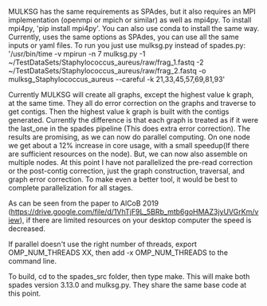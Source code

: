 MULKSG has the same requirements as SPAdes, but it also requires an MPI implementation (openmpi or mpich or similar) as well as mpi4py. To install mpi4py, 'pip install mpi4py'. You can also use conda to install the same way. Currently, uses the same options as SPAdes, you can use all the same inputs or yaml files. To run you just use mulksg.py instead of spades.py:  '/usr/bin/time -v mpirun -n 7 mulksg.py -1 ~/TestDataSets/Staphylococcus_aureus/raw/frag_1.fastq -2 ~/TestDataSets/Staphylococcus_aureus/raw/frag_2.fastq -o mulksg_Staphylococcus_aureus --careful -k 21,33,45,57,69,81,93'

Currently MULKSG will create all graphs, except the highest value k graph, at the same time. They all do error correction on the graphs and traverse to get contigs. Then the highest value k graph is built with the contigs generated. Currently the difference is that each graph is treated as if it were the last_one in the spades pipeline (This does extra error correction). The results are promising, as we can now do parallel computing. On one node we get about a 12% increase in core usage, with a small speedup(If there are sufficient resources on the node). But, we can now also assemble on multiple nodes. At this point I have not parallelized the pre-read correction or the post-contig correction, just the graph construction, traversal, and graph error correction. To make even a better tool, it would be best to complete parallelization for all stages.

As can be seen from the paper to AlCoB 2019 (https://drive.google.com/file/d/1VhTjF9L_5BRb_mtb6goHMAZ3jyUVGrKm/view), if there are limited resources on your desktop computer the speed is decreased. 

If parallel doesn't use the right number of threads, export OMP_NUM_THREADS XX, then add -x OMP_NUM_THREADS to the command line.


To build, cd to the spades_src folder, then type make. This will make both spades version 3.13.0 and mulksg.py. They share the same base code at this point.
